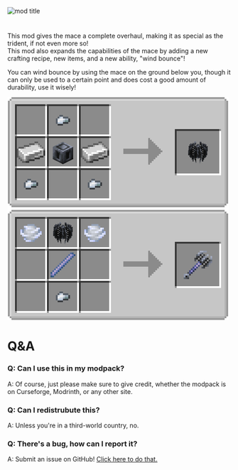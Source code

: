 ![mod title](https://kckarnige.github.io/res/wham_title.png)

#

This mod gives the mace a complete overhaul, making it as special as the trident, if not even more so!  
This mod also expands the capabilities of the mace by adding a new crafting recipe, new items, and a new ability, "wind bounce"!

You can wind bounce by using the mace on the ground below you, though it can only be used to a certain point and does cost a good amount of durability, use it wisely!

![crafting example](https://raw.githubusercontent.com/kckarnige/WhamMace/refs/heads/main/wham_craftExample.png)

#

# Q&A 

### Q: Can I use this in my modpack?
A: Of course, just please make sure to give credit, whether the modpack is on Curseforge, Modrinth, or any other site.

### Q: Can I redistrubute this?
A: Unless you're in a third-world country, no.

### Q: There's a bug, how can I report it?
A: Submit an issue on GitHub! [Click here to do that.](https://github.com/kckarnige/wham/labels)